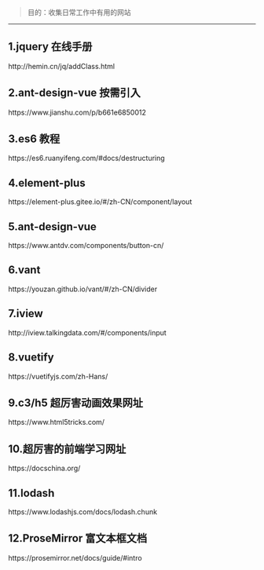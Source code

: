 > 目的：收集日常工作中有用的网站

---

## 1.jquery 在线手册

<div class="iframe">
http://hemin.cn/jq/addClass.html
</div>

## 2.ant-design-vue 按需引入

<div class="iframe">
https://www.jianshu.com/p/b661e6850012
</div>

## 3.es6 教程

<div class="iframe">
</div>
https://es6.ruanyifeng.com/#docs/destructuring

## 4.element-plus

<div class="iframe">
</div>
https://element-plus.gitee.io/#/zh-CN/component/layout

## 5.ant-design-vue

<div class="iframe">
</div>
https://www.antdv.com/components/button-cn/

## 6.vant

<div class="iframe">
</div>
https://youzan.github.io/vant/#/zh-CN/divider

## 7.iview

<div class="iframe">
</div>
http://iview.talkingdata.com/#/components/input

## 8.vuetify

<div class="iframe">
</div>
https://vuetifyjs.com/zh-Hans/

## 9.c3/h5 超厉害动画效果网址

<div class="iframe">
</div>
https://www.html5tricks.com/

## 10.超厉害的前端学习网址

<div class="iframe">
</div>
https://docschina.org/

## 11.lodash

<div class="iframe">
</div>
https://www.lodashjs.com/docs/lodash.chunk

## 12.ProseMirror 富文本框文档

<div class="iframe">
</div>
https://prosemirror.net/docs/guide/#intro
